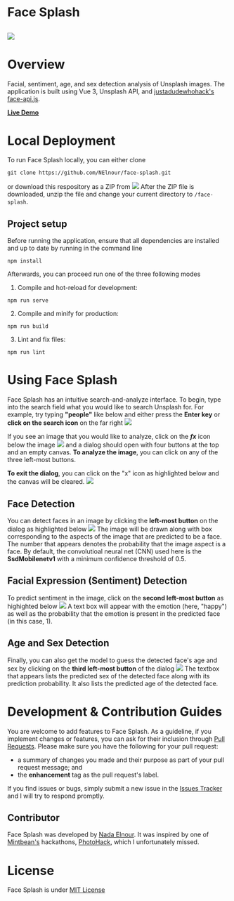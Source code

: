 # Face Splash

![](./tutorial/main.png)
---

# Overview

Facial, sentiment, age, and sex detection analysis of Unsplash images. The application is built using Vue 3, Unsplash API, and [justadudewhohack's](https://github.com/justadudewhohacks) [face-api.js](https://justadudewhohacks.github.io/face-api.js/docs/index.html).

[**Live Demo**](https://face-splash.herokuapp.com/)

# Local Deployment

To run Face Splash locally, you can either clone

```
git clone https://github.com/NElnour/face-splash.git
```

or download this respository as a ZIP from
![](./tutorial/download.png)
After the ZIP file is downloaded, unzip the file and change your current directory to `/face-splash`.

## Project setup

Before running the application, ensure that all dependencies are installed and up to date by running in the command line

```
npm install
```

Afterwards, you can proceed run one of the three following modes

1. Compile and hot-reload for development:

```
npm run serve
```
2. Compile and minify for production:

```
npm run build
```
3. Lint and fix files:

```
npm run lint
```

# Using Face Splash
Face Splash has an intuitive search-and-analyze interface. To begin, type into the search field what you would like to search Unsplash for. For example, try typing **"people"** like below and either press the **Enter key** or **click on the search icon** on the far right
![](./tutorial/after-search.png)

If you see an image that you would like to analyze, click on the ***fx*** icon below the image 
![](./tutorial/open-dialog.png)
and a dialog should open with four buttons at the top and an empty canvas. **To analyze the image**, you can click on any of the three left-most buttons.

**To exit the dialog**, you can click on the "x" icon as highlighted below and the canvas will be cleared.
![](./tutorial/close-dialog)

## Face Detection
You can detect faces in an image by clicking the **left-most button** on the dialog as highlighted below
![](./tutorial/facial-recog.png)
The image will be drawn along with box corresponding to the aspects of the image that are predicted to be a face. The number that appears denotes the probability that the image aspect is a face. By default, the convolutioal neural net (CNN) used here is the **SsdMobilenetv1** with a minimum confidence threshold of 0.5.

## Facial Expression (Sentiment) Detection
To predict sentiment in the image, click on the **second left-most button** as highighted below
![](./tutorial/sentiment-analysis.png)
A text box will appear with the emotion (here, "happy") as well as the probability that the emotion is present in the predicted face (in this case, 1).

## Age and Sex Detection
Finally, you can also get the model to guess the detected face's age and sex by clicking on the **third left-most button** of the dialog 
![](./tutorial/age_sex_guess.png)
The textbox that appears lists the predicted sex of the detected face along with its prediction probability. It also lists the predicted age of the detected face.

# Development & Contribution Guides
You are welcome to add features to Face Splash. As a guideline, if you implement changes or features, you can ask for their inclusion through [Pull Requests](https://github.com/NElnour/face-splash/pulls).  Please make sure you have the following for your pull request:
* a summary of changes you made and their purpose as part of your pull request message; and
* the **enhancement** tag as the pull request's label.

If you find issues or bugs, simply submit a new issue in the [Issues Tracker](https://github.com/NElnour/face-splash/issues) and I will try to respond promptly.

## Contributor
Face Splash was developed by [Nada Elnour](https://github.com/NElnour). It was inspired by one of [Mintbean's](https://www.mintbean.io/) hackathons, [PhotoHack](https://www.mintbean.io/mb-event/db790794-7bc6-4e58-b3f3-8fa689220079), which I unfortunately missed.

# License
Face Splash is under [MIT License](./LILCENSE)

